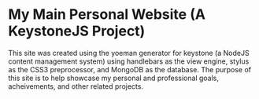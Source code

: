 # My Main Personal Website (A KeystoneJS Project)
This site was created using the yoeman generator for keystone (a NodeJS content management system) using handlebars as the view engine, stylus as the CSS3 preprocessor, and MongoDB as the database. The purpose of this site is to help showcase my personal and professional goals, acheivements, and other related projects.